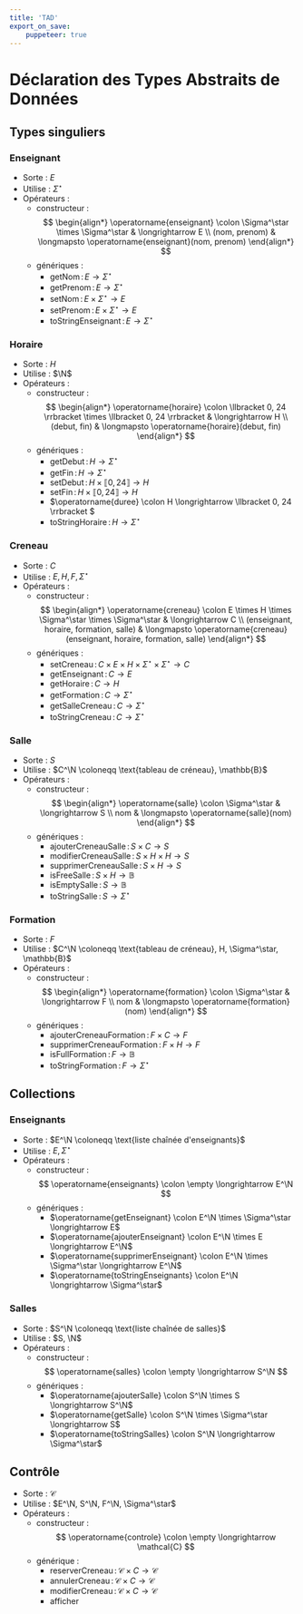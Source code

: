 ```yaml
---
title: 'TAD'
export_on_save:
    puppeteer: true
---
```


# Déclaration des Types Abstraits de Données

## Types singuliers

### Enseignant

- Sorte : $E$
- Utilise : $\Sigma^\star$
- Opérateurs :
  - constructeur :
        $$
            \begin{align*}
                \operatorname{enseignant} \colon \Sigma^\star \times \Sigma^\star & \longrightarrow E \\
                (nom, prenom) & \longmapsto \operatorname{enseignant}(nom, prenom)
            \end{align*}
        $$
  - génériques :
    - $\operatorname{getNom} \colon E \longrightarrow \Sigma^\star$
    - $\operatorname{getPrenom} \colon E \longrightarrow \Sigma^\star$
    - $\operatorname{setNom} \colon E \times \Sigma^\star \longrightarrow E$
    - $\operatorname{setPrenom} \colon E \times \Sigma^\star \longrightarrow E$
    - $\operatorname{toStringEnseignant} \colon E \longrightarrow \Sigma^\star$

### Horaire

- Sorte : $H$
- Utilise : $\N$
- Opérateurs :
  - constructeur :
        $$
            \begin{align*}
                \operatorname{horaire} \colon \llbracket 0, 24 \rrbracket \times \llbracket 0, 24 \rrbracket & \longrightarrow H \\
                (debut, fin) & \longmapsto \operatorname{horaire}(debut, fin)
            \end{align*}
        $$
  - génériques :
    - $\operatorname{getDebut} \colon H \longrightarrow \Sigma^\star$
    - $\operatorname{getFin} \colon H \longrightarrow \Sigma^\star$
    - $\operatorname{setDebut} \colon H \times \llbracket 0, 24 \rrbracket \longrightarrow H$
    - $\operatorname{setFin} \colon H \times \llbracket 0, 24 \rrbracket \longrightarrow H$
    - $\operatorname{duree} \colon H \longrightarrow \llbracket 0, 24 \rrbracket $
    - $\operatorname{toStringHoraire} \colon H \longrightarrow \Sigma^\star$

### Creneau

- Sorte : $C$
- Utilise : $E, H, F, \Sigma^\star$
- Opérateurs :
  - constructeur :
        $$
            \begin{align*}
                \operatorname{creneau} \colon E \times H \times \Sigma^\star \times \Sigma^\star & \longrightarrow C \\
                (enseignant, horaire, formation, salle) & \longmapsto \operatorname{creneau}(enseignant, horaire, formation, salle)
            \end{align*}
        $$
  - génériques :
    - $\operatorname{setCreneau} \colon C \times E \times H \times \Sigma^\star \times \Sigma^\star \longrightarrow C$
    - $\operatorname{getEnseignant} \colon C \longrightarrow E$
    - $\operatorname{getHoraire} \colon C \longrightarrow H$
    - $\operatorname{getFormation} \colon C \longrightarrow \Sigma^\star$
    - $\operatorname{getSalleCreneau} \colon C \longrightarrow \Sigma^\star$
    - $\operatorname{toStringCreneau} \colon C \longrightarrow \Sigma^\star$

### Salle

- Sorte : $S$
- Utilise : $C^\N \coloneqq \text{tableau de créneau}, \mathbb{B}$
- Opérateurs :
  - constructeur :
        $$
            \begin{align*}
                \operatorname{salle} \colon \Sigma^\star & \longrightarrow S \\
                nom & \longmapsto \operatorname{salle}(nom)
            \end{align*}
        $$
  - génériques :
    - $\operatorname{ajouterCreneauSalle} \colon S \times C \longrightarrow S$
    - $\operatorname{modifierCreneauSalle} \colon S \times H \times H \longrightarrow S$
    - $\operatorname{supprimerCreneauSalle} \colon S \times H \longrightarrow S$
    - $\operatorname{isFreeSalle} \colon S \times H \longrightarrow \mathbb{B}$
    - $\operatorname{isEmptySalle} \colon S \longrightarrow \mathbb{B}$
    - $\operatorname{toStringSalle} \colon S \longrightarrow \Sigma^\star$

### Formation

- Sorte : $F$
- Utilise : $C^\N \coloneqq \text{tableau de créneau}, H, \Sigma^\star, \mathbb{B}$
- Opérateurs :
  - constructeur :
        $$
            \begin{align*}
                \operatorname{formation} \colon \Sigma^\star & \longrightarrow F \\
                nom & \longmapsto \operatorname{formation}(nom)
            \end{align*}
        $$
  - génériques :
    - $\operatorname{ajouterCreneauFormation} \colon F \times C \longrightarrow F$
    - $\operatorname{supprimerCreneauFormation} \colon F \times H \longrightarrow F$
    - $\operatorname{isFullFormation} \colon F \longrightarrow \mathbb{B}$
    - $\operatorname{toStringFormation} \colon F \longrightarrow \Sigma^\star$

## Collections

### Enseignants

- Sorte : $E^\N \coloneqq \text{liste chaînée d'enseignants}$
- Utilise : $E, \Sigma^\star$
- Opérateurs :
  - constructeur :
        $$
            \operatorname{enseignants} \colon \empty \longrightarrow E^\N
        $$
  - génériques :
    - $\operatorname{getEnseignant} \colon E^\N \times \Sigma^\star \longrightarrow E$
    - $\operatorname{ajouterEnseignant} \colon E^\N \times E \longrightarrow E^\N$
    - $\operatorname{supprimerEnseignant} \colon E^\N \times \Sigma^\star \longrightarrow E^\N$
    - $\operatorname{toStringEnseignants} \colon E^\N \longrightarrow \Sigma^\star$

### Salles

- Sorte : $S^\N \coloneqq \text{liste chaînée de salles}$
- Utilise : $S, \N$
- Opérateurs :
  - constructeur :
        $$
            \operatorname{salles} \colon \empty \longrightarrow S^\N
        $$
  - génériques :
    - $\operatorname{ajouterSalle} \colon S^\N \times S \longrightarrow S^\N$
    - $\operatorname{getSalle} \colon S^\N \times \Sigma^\star \longrightarrow S$
    - $\operatorname{toStringSalles} \colon S^\N \longrightarrow \Sigma^\star$

## Contrôle

- Sorte : $\mathcal{C}$
- Utilise : $E^\N, S^\N, F^\N, \Sigma^\star$
- Opérateurs :
  - constructeur :
        $$
            \operatorname{controle} \colon \empty \longrightarrow \mathcal{C}
        $$
  - générique :
    - $\operatorname{reserverCreneau} \colon \mathcal{C} \times C \longrightarrow \mathcal{C}$
    - $\operatorname{annulerCreneau} \colon \mathcal{C} \times C \longrightarrow \mathcal{C}$
    - $\operatorname{modifierCreneau} \colon \mathcal{C} \times C \longrightarrow \mathcal{C}$
    - $\operatorname{afficher}$
